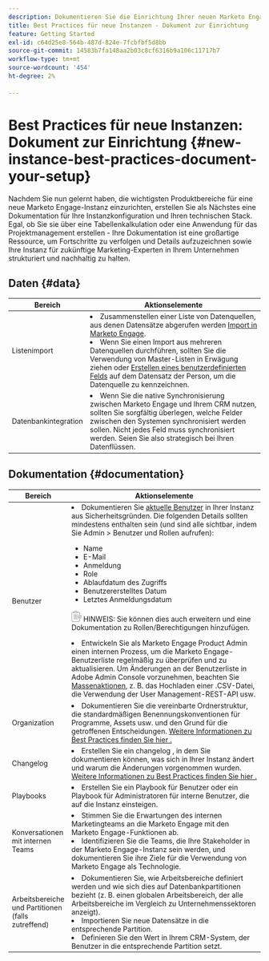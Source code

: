 ```yaml
---
description: Dokumentieren Sie die Einrichtung Ihrer neuen Marketo Engage-Instanz.
title: Best Practices für neue Instanzen - Dokument zur Einrichtung
feature: Getting Started
exl-id: c64d25e8-564b-487d-824e-7fcbfbf5d8bb
source-git-commit: 14583b7fa148aa2b03c8cf6316b9a106c11717b7
workflow-type: tm+mt
source-wordcount: '454'
ht-degree: 2%

---
```


# Best Practices für neue Instanzen: Dokument zur Einrichtung {#new-instance-best-practices-document-your-setup}

Nachdem Sie nun gelernt haben, die wichtigsten Produktbereiche für eine neue Marketo Engage-Instanz einzurichten, erstellen Sie als Nächstes eine Dokumentation für Ihre Instanzkonfiguration und Ihren technischen Stack. Egal, ob Sie sie über eine Tabellenkalkulation oder eine Anwendung für das Projektmanagement erstellen - Ihre Dokumentation ist eine großartige Ressource, um Fortschritte zu verfolgen und Details aufzuzeichnen sowie Ihre Instanz für zukünftige Marketing-Experten in Ihrem Unternehmen strukturiert und nachhaltig zu halten.

## Daten {#data}

<table>
<thead>
  <tr>
    <th style="width:20%">Bereich</th>
    <th style="width:80%">Aktionselemente</th>
  </tr>
</thead>
<tbody>
  <tr>
    <td>Listenimport</td>
    <td><li>Zusammenstellen einer Liste von Datenquellen, aus denen Datensätze abgerufen werden <a href="https://experienceleague.adobe.com/en/docs/marketo/using/getting-started/quick-wins/import-a-list-of-people" target="_blank">Import in Marketo Engage</a>.</li>
    <li>Wenn Sie einen Import aus mehreren Datenquellen durchführen, sollten Sie die Verwendung von Master-Listen in Erwägung ziehen oder <a href="https://experienceleague.adobe.com/en/docs/marketo/using/product-docs/administration/field-management/create-a-custom-field-in-marketo" target="_blank">Erstellen eines benutzerdefinierten Felds</a> auf dem Datensatz der Person, um die Datenquelle zu kennzeichnen.</li></td>
  </tr>
  <tr>
    <td>Datenbankintegration</td>
    <td><li>Wenn Sie die native Synchronisierung zwischen Marketo Engage und Ihrem CRM nutzen, sollten Sie sorgfältig überlegen, welche Felder zwischen den Systemen synchronisiert werden sollen. Nicht jedes Feld muss synchronisiert werden. Seien Sie also strategisch bei Ihren Datenflüssen.</li></td>
  </tr>
</tbody>
</table>

## Dokumentation {#documentation}

<table>
<thead>
  <tr>
    <th style="width:20%">Bereich</th>
    <th style="width:80%">Aktionselemente</th>
  </tr>
</thead>
<tbody>
  <tr>
    <td>Benutzer</td>
    <td><li>Dokumentieren Sie <a href="https://experienceleague.adobe.com/en/docs/marketo/using/product-docs/administration/marketo-with-adobe-identity/add-or-remove-a-user#add-a-user" target="_blank">aktuelle Benutzer</a> in Ihrer Instanz aus Sicherheitsgründen. Die folgenden Details sollten mindestens enthalten sein (und sind alle sichtbar, indem Sie Admin &gt; Benutzer und Rollen aufrufen):</li>
    <ul>
    <li>Name</li>
    <li>E-Mail</li>
    <li>Anmeldung</li>
    <li>Role</li>
    <li>Ablaufdatum des Zugriffs</li>
    <li>Benutzererstelltes Datum</li>
    <li>Letztes Anmeldungsdatum</li></ul>
    <p><img src="assets/note-icon.png" alt="Notizsymbol"> HINWEIS: Sie können dies auch erweitern und eine Dokumentation zu Rollen/Berechtigungen hinzufügen.
    <p>
    <li>Entwickeln Sie als Marketo Engage Product Admin einen internen Prozess, um die Marketo Engage-Benutzerliste regelmäßig zu überprüfen und zu aktualisieren. Um Änderungen an der Benutzerliste in Adobe Admin Console vorzunehmen, beachten Sie <a href="https://helpx.adobe.com/de/enterprise/using/users.html" target="_blank">Massenaktionen</a>, z. B. das Hochladen einer .CSV-Datei, die Verwendung der User Management-REST-API usw.</li></td>
  </tr>
  <tr>
    <td>Organization</td>
    <td><li>Dokumentieren Sie die vereinbarte Ordnerstruktur, die standardmäßigen Benennungskonventionen für Programme, Assets usw. und den Grund für die getroffenen Entscheidungen. <a href="https://experienceleague.adobe.com/en/docs/marketo-learn/tutorials/fundamentals/best-practices-to-organize-a-new-instance" target="_blank">Weitere Informationen zu Best Practices finden Sie hier .</a></li></td>
  </tr>
  <tr>
    <td>Changelog</td>
    <td><li>Erstellen Sie ein changelog , in dem Sie dokumentieren können, was sich in Ihrer Instanz ändert und warum die Änderungen vorgenommen wurden. <a href="https://experienceleague.adobe.com/en/docs/marketo-learn/auditing-an-inherited-instance/develop-an-instance-governance-guide" target="_blank">Weitere Informationen zu Best Practices finden Sie hier .</a></li></td>
  </tr>
  <tr>
    <td>Playbooks</td>
    <td><li>Erstellen Sie ein Playbook für Benutzer oder ein Playbook für Administratoren für interne Benutzer, die auf die Instanz einsteigen.</li></td>
  </tr>
  <tr>
    <td>Konversationen mit internen Teams</td>
    <td><li>Stimmen Sie die Erwartungen des internen Marketingteams an die Marketo Engage mit den Marketo Engage-Funktionen ab.</li>
    <li>Identifizieren Sie die Teams, die Ihre Stakeholder in der Marketo Engage-Instanz sein werden, und dokumentieren Sie ihre Ziele für die Verwendung von Marketo Engage als Technologie.</li></td>
  </tr>
  <tr>
    <td>Arbeitsbereiche und Partitionen (falls zutreffend)</td>
    <td><li>Dokumentieren Sie, wie Arbeitsbereiche definiert werden und wie sich dies auf Datenbankpartitionen bezieht (z. B. einen globalen Arbeitsbereich, der alle Arbeitsbereiche im Vergleich zu Unternehmenssektoren anzeigt).</li>
    <li>Importieren Sie neue Datensätze in die entsprechende Partition.</li>
    <li>Definieren Sie den Wert in Ihrem CRM-System, der Benutzer in die entsprechende Partition setzt.</li></td>
  </tr>
</tbody>
</table>

